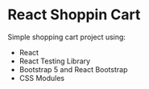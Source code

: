 # React Shoppin Cart

Simple shopping cart project using:

- React
- React Testing Library
- Bootstrap 5 and React Bootstrap
- CSS Modules
